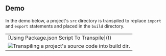 
## Demo

In the demo below, a project's `src` directory is transpiled to replace `import` and `export` statements and placed in the `build` directory.

<table>
<tbody>
<tr>
</tr>
<tr>
<td>[Using Package.json Script To Transpile](t)</td>
</tr>
<tr>
<td><img src="doc/appshot-alamode.gif" alt="Transpiling a project's source code into build dir."></td>
</tr>
</tbody></table>

